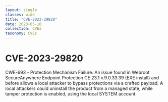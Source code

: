 ```yaml
---
layout: single
classes: wide
title: "CVE-2023-29820"
date: 2023-05-10
collection: CVEs
taxonomy: CVEs
---
```

# CVE-2023-29820
CWE-693 - Protection Mechanism Failure: An issue found in Webroot SecureAnywhere Endpoint Protection CE 23.1 v.9.0.33.39 (EXE install) and before allows a local attacker to bypass protections via a crafted payload. A local attackers could uninstall the product from a managed state, while tamper protection is enabled, using the local SYSTEM account.